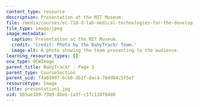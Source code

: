 ```yaml
---
content_type: resource
description: Presentation at the MIT Museum.
file: /media/courses/ec-710-d-lab-medical-technologies-for-the-developing-world-spring-2010/8b5ae10973b98bee1a3fc1fc110f9408_presentation1.jpg
file_type: image/jpeg
image_metadata:
  caption: Presentation at the MIT Museum.
  credit: 'Credit: Photo by the BabyTrackr Team.'
  image-alt: A photo showing the team presenting to the audience.
learning_resource_types: []
ocw_type: OCWImage
parent_title: BabyTrackr - Page 3
parent_type: CourseSection
parent_uid: f4a65097-6cb8-db2f-dac4-78dd84c5f5ef
resourcetype: Image
title: presentation1.jpg
uid: 8b5ae109-73b9-8bee-1a3f-c1fc110f9408
---
```

